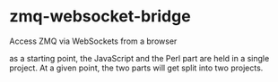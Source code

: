 zmq-websocket-bridge
====================

Access ZMQ via WebSockets from a browser

as a starting point, the JavaScript and the Perl part are held in a single project. At a given point, the two parts will get split into two projects.
